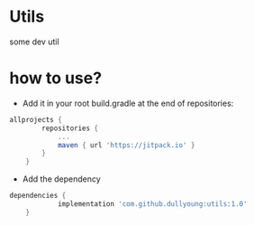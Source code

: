 # Utils
some dev util
# how to use?
- Add it in your root build.gradle at the end of repositories:
```gradle
allprojects {
		repositories {
			...
			maven { url 'https://jitpack.io' }
		}
	}
```
-  Add the dependency
```gradle
dependencies {
	        implementation 'com.github.dullyoung:utils:1.0'
	}
```
